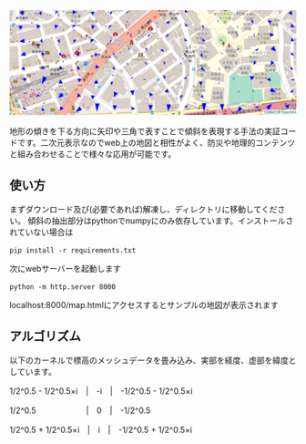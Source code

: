 
![地図上に展開サンプル](images/screenshot.png "地図上の展開サンプル")

地形の傾きを下る方向に矢印や三角で表すことで傾斜を表現する手法の実証コードです。二次元表示なのでweb上の地図と相性がよく、防災や地理的コンテンツと組み合わせることで様々な応用が可能です。

## 使い方

まずダウンロード及び(必要であれば)解凍し、ディレクトリに移動してください。
傾斜の抽出部分はpythonでnumpyにのみ依存しています。インストールされていない場合は

```
pip install -r requirements.txt
```

次にwebサーバーを起動します

```
python -m http.server 8000
```

localhost:8000/map.htmlにアクセスするとサンプルの地図が表示されます

## アルゴリズム

以下のカーネルで標高のメッシュデータを畳み込み、実部を経度、虚部を緯度としています。

1/2^0.5 - 1/2^0.5×i　|　-i　|　-1/2^0.5 - 1/2^0.5×i

1/2^0.5 　　　　　　|　0　|　-1/2^0.5

1/2^0.5 + 1/2^0.5×i　|　i　|　-1/2^0.5 + 1/2^0.5×i



